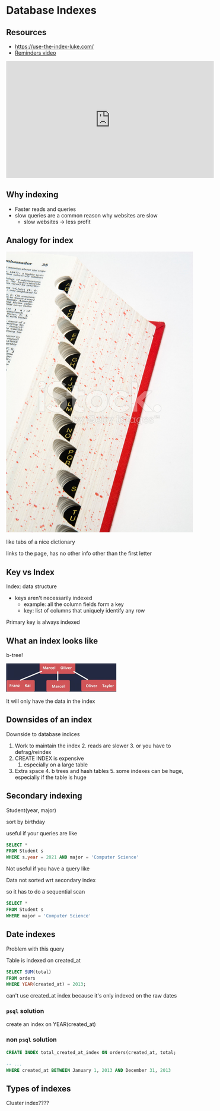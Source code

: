 # Database Indexes

## Resources

-   https://use-the-index-luke.com/
-   [Reminders video](https://fullchee-reminders.netlify.app/link/373)

<iframe width="560" height="315" src="https://www.youtube.com/embed/HubezKbFL7E?start=74" title="YouTube video player" frameborder="0" allow="accelerometer; autoplay; clipboard-write; encrypted-media; gyroscope; picture-in-picture" allowfullscreen></iframe>

## Why indexing

-   Faster reads and queries
-   slow queries are a common reason why websites are slow
    -   slow websites -> less profit

## Analogy for index

![dictionary-index.png](dictionary-index.png)

like tabs of a nice dictionary

links to the page, has no other info other than the first letter

## Key vs Index

Index: data structure

-   keys aren't necessarily indexed
    -   example: all the column fields form a key
    -   key: list of columns that uniquely identify any row

Primary key is always indexed

## What an index looks like

b-tree!

![what-an-index-looks-like.png](what-an-index-looks-like.png)

It will only have the data in the index

## Downsides of an index

Downside to database indices

1. Work to maintain the index 2. reads are slower 3. or you have to defrag/reindex
2. CREATE INDEX is expensive
    1. especially on a large table
3. Extra space 4. b trees and hash tables 5. some indexes can be huge, especially if the table is huge

## Secondary indexing

Student(year, major)

sort by birthday

useful if your queries are like

```sql
SELECT *
FROM Student s
WHERE s.year = 2021 AND major = 'Computer Science'
```

Not useful if you have a query like

Data not sorted wrt secondary index

so it has to do a sequential scan

```sql
SELECT *
FROM Student s
WHERE major = 'Computer Science'
```

## Date indexes

Problem with this query

Table is indexed on created_at

```sql
SELECT SUM(total)
FROM orders
WHERE YEAR(created_at) = 2013;
```

can't use created_at index because it's only indexed on the raw dates

### `psql` solution

create an index on YEAR(created_at)

### non `psql` solution

```sql
CREATE INDEX total_created_at_index ON orders(created_at, total;
```

```sql
-- ...
WHERE created_at BETWEEN January 1, 2013 AND December 31, 2013
```

## Types of indexes

Cluster index????
